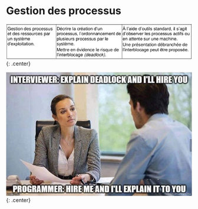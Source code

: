 # Gestion des processus

![image](data/BO.png){: .center}

![image](data/meme_deadlock.jpeg){: .center}
